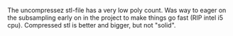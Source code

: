 The uncompressez stl-file has a very low poly count. Was way to eager on the subsampling early on in the project to make things go fast (RIP intel i5 cpu). Compressed stl is better and bigger, but not "solid".

